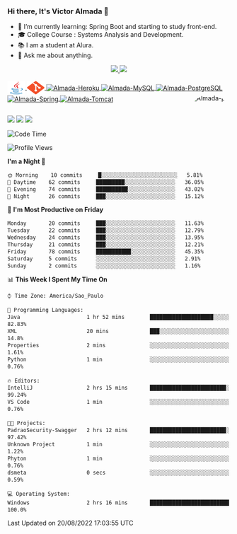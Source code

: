 ### Hi there, It's Victor Almada 👋


- 🌱 I’m currently learning: Spring Boot and starting to study front-end.
- 🎓 College Course : Systems Analysis and Development.
- 📚  I am a student at Alura.
- 💬 Ask me about anything.


<div align="center">
  <a href="https://github.com/Almadavic">
  <img height="180em" src="https://github-readme-stats.vercel.app/api?username=Almadavic&show_icons=true&theme=dracula&include_all_commits=true&count_private=true"/>
  <img height="180em" src="https://github-readme-stats.vercel.app/api/top-langs/?username=Almadavic&layout=compact&langs_count=7&theme=dracula"/>
</div>
<div style="display: inline_block"><br>
  <img align="center" alt="Almada-Java" height="30" width="40" src="https://raw.githubusercontent.com/devicons/devicon/master/icons/java/java-original.svg">
  <img align="center" alt="Almada-Git" height="30" width="40" src="https://raw.githubusercontent.com/devicons/devicon/master/icons/git/git-original.svg">
  <img align="center" alt="Almada-Heroku" height="30" width="40" src="https://cdn.jsdelivr.net/gh/devicons/devicon/icons/heroku/heroku-plain-wordmark.svg" />             
  <img align="center" alt="Almada-MySQL" height="30" width="40" src="https://cdn.jsdelivr.net/gh/devicons/devicon/icons/mysql/mysql-original-wordmark.svg" />
  <img align="center" alt="Almada-PostgreSQL" height="30" width="40" src="https://cdn.jsdelivr.net/gh/devicons/devicon/icons/postgresql/postgresql-plain-wordmark.svg" />
  <img align="center" alt="Almada-Spring" height="30" width="40" src="https://cdn.jsdelivr.net/gh/devicons/devicon/icons/spring/spring-original-wordmark.svg" />
  <img align="center" alt="Almada-Tomcat" height="30" width="40" src="https://cdn.jsdelivr.net/gh/devicons/devicon/icons/tomcat/tomcat-original-wordmark.svg" />
  <img align="right" alt="Almada-pic" height="150" style="border-radius:50px;" src="https://user-images.githubusercontent.com/85299065/185514627-94fcf387-edc6-4c24-88f1-b4873ccd49e9.png">
</div>
  
  ##
 
<div> 
  <a href="https://www.youtube.com/channel/UCUrcUNA90M_ZqLEcQxd3UNA" target="_blank"><img src="https://img.shields.io/badge/YouTube-FF0000?style=for-the-badge&logo=youtube&logoColor=white" target="_blank"></a>
  <a href = "almadavic@live.com"><img src="https://img.shields.io/badge/-Gmail-%23333?style=for-the-badge&logo=gmail&logoColor=white" target="_blank"></a>
  <a href="https://www.linkedin.com/in/victoralmada/" target="_blank"><img src="https://img.shields.io/badge/-LinkedIn-%230077B5?style=for-the-badge&logo=linkedin&logoColor=white" target="_blank"></a> 
</div>

<!--START_SECTION:waka-->
![Code Time](http://img.shields.io/badge/Code%20Time-3%20hrs%2021%20mins-blue)

![Profile Views](http://img.shields.io/badge/Profile%20Views-0-blue)

**I'm a Night 🦉** 

```text
🌞 Morning    10 commits     █░░░░░░░░░░░░░░░░░░░░░░░░   5.81% 
🌆 Daytime    62 commits     █████████░░░░░░░░░░░░░░░░   36.05% 
🌃 Evening    74 commits     ██████████░░░░░░░░░░░░░░░   43.02% 
🌙 Night      26 commits     ███░░░░░░░░░░░░░░░░░░░░░░   15.12%

```
📅 **I'm Most Productive on Friday** 

```text
Monday       20 commits     ███░░░░░░░░░░░░░░░░░░░░░░   11.63% 
Tuesday      22 commits     ███░░░░░░░░░░░░░░░░░░░░░░   12.79% 
Wednesday    24 commits     ███░░░░░░░░░░░░░░░░░░░░░░   13.95% 
Thursday     21 commits     ███░░░░░░░░░░░░░░░░░░░░░░   12.21% 
Friday       78 commits     ███████████░░░░░░░░░░░░░░   45.35% 
Saturday     5 commits      ░░░░░░░░░░░░░░░░░░░░░░░░░   2.91% 
Sunday       2 commits      ░░░░░░░░░░░░░░░░░░░░░░░░░   1.16%

```


📊 **This Week I Spent My Time On** 

```text
⌚︎ Time Zone: America/Sao_Paulo

💬 Programming Languages: 
Java                     1 hr 52 mins        ████████████████████░░░░░   82.83% 
XML                      20 mins             ███░░░░░░░░░░░░░░░░░░░░░░   14.8% 
Properties               2 mins              ░░░░░░░░░░░░░░░░░░░░░░░░░   1.61% 
Python                   1 min               ░░░░░░░░░░░░░░░░░░░░░░░░░   0.76%

🔥 Editors: 
IntelliJ                 2 hrs 15 mins       ████████████████████████░   99.24% 
VS Code                  1 min               ░░░░░░░░░░░░░░░░░░░░░░░░░   0.76%

🐱‍💻 Projects: 
PadraoSecurity-Swagger   2 hrs 12 mins       ████████████████████████░   97.42% 
Unknown Project          1 min               ░░░░░░░░░░░░░░░░░░░░░░░░░   1.22% 
Phyton                   1 min               ░░░░░░░░░░░░░░░░░░░░░░░░░   0.76% 
dsmeta                   0 secs              ░░░░░░░░░░░░░░░░░░░░░░░░░   0.59%

💻 Operating System: 
Windows                  2 hrs 16 mins       █████████████████████████   100.0%

```


 Last Updated on 20/08/2022 17:03:55 UTC
<!--END_SECTION:waka-->
